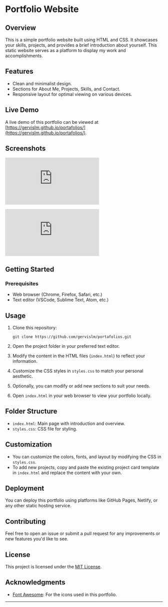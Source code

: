 # Portfolio Website

## Overview

This is a simple portfolio website built using HTML and CSS.
It showcases your skills, projects, and provides a brief introduction about yourself.
This static website serves as a platform to display my work and accomplishments.

## Features

- Clean and minimalist design.
- Sections for About Me, Projects, Skills, and Contact.
- Responsive layout for optimal viewing on various devices.

## Live Demo

A live demo of this portfolio can be viewed at [https://gervislm.github.io/portafolios/](https://gervislm.github.io/portafolios/).

## Screenshots

![Screenshot 1](https://files.fm/thumb.php?i=kjfctgcngu)

![Screenshot 2](https://files.fm/thumb.php?i=w8c7uy9yz5)

## Getting Started

### Prerequisites

- Web browser (Chrome, Firefox, Safari, etc.)
- Text editor (VSCode, Sublime Text, Atom, etc.)

## Usage

1. Clone this repository:
   ```
   git clone https://github.com/gervislm/portafolios.git
   ```

2. Open the project folder in your preferred text editor.

3. Modify the content in the HTML files (`index.html`) to reflect your information.

4. Customize the CSS styles in `styles.css` to match your personal aesthetic.

5. Optionally, you can modify or add new sections to suit your needs.

6. Open `index.html` in your web browser to view your portfolio locally.

## Folder Structure

- `index.html`: Main page with introduction and overview.
- `styles.css`: CSS file for styling.

## Customization

- You can customize the colors, fonts, and layout by modifying the CSS in `styles.css`.
- To add new projects, copy and paste the existing project card template in `index.html` and replace the content with your own.

## Deployment

You can deploy this portfolio using platforms like GitHub Pages, Netlify, or any other static hosting service.

## Contributing

Feel free to open an issue or submit a pull request for any improvements or new features you'd like to see.

## License

This project is licensed under the [MIT License](LICENSE).

## Acknowledgments

- [Font Awesome](https://fontawesome.com/): For the icons used in this portfolio.

---
